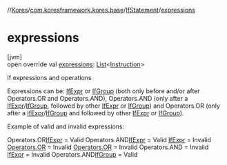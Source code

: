 //[Kores](../../../index.md)/[com.koresframework.kores.base](../index.md)/[IfStatement](index.md)/[expressions](expressions.md)

# expressions

[jvm]\
open override val [expressions](expressions.md): [List](https://kotlinlang.org/api/latest/jvm/stdlib/kotlin.collections/-list/index.html)<[Instruction](../../com.koresframework.kores/-instruction/index.md)>

If expressions and operations

Expressions can be: [IfExpr](../-if-expr/index.md) or [IfGroup](../-if-group/index.md) (both only before and/or after Operators.OR and Operators.AND), Operators.AND (only after a [IfExpr](../-if-expr/index.md)/[IfGroup](../-if-group/index.md), followed by other [IfExpr](../-if-expr/index.md) or [IfGroup](../-if-group/index.md)) and Operators.OR (only after a [IfExpr](../-if-expr/index.md)/[IfGroup](../-if-group/index.md) and followed by other [IfExpr](../-if-expr/index.md) or [IfGroup](../-if-group/index.md)).

Example of valid and invalid expressions:

Operators.OR[IfExpr](../-if-expr/index.md) = Valid Operators.AND[IfExpr](../-if-expr/index.md) = Valid [IfExpr](../-if-expr/index.md) = Invalid [Operators.OR](../-if-expr/index.md) = Invalid [Operators.OR](../-if-group/index.md) = Invalid Operators.AND = Invalid [IfExpr](../-if-group/index.md) = Invalid Operators.AND[IfGroup](../-if-group/index.md) = Valid
